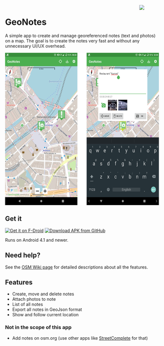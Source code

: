 <img align="right" width="64px" src="https://raw.githubusercontent.com/hauke96/GeoNotes/main/app/src/main/res/mipmap-xxxhdpi/ic_launcher.png">

# GeoNotes
A simple app to create and manage georeferenced notes (text and photos) on a map. The goal is to create the notes very fast and without any unnecessary UI/UX overhead.

<p align="center">
<img src="screenshots.png" alt="GeoNotes Screenshots" height="500"/>
</p>

## Get it

[<img src="https://fdroid.gitlab.io/artwork/badge/get-it-on.png" alt="Get it on F-Droid" height="60">](https://f-droid.org/packages/de.hauke_stieler.geonotes/)
[<img src="https://user-images.githubusercontent.com/663460/26973090-f8fdc986-4d14-11e7-995a-e7c5e79ed925.png" alt="Download APK from GitHub" height="60">](https://github.com/hauke96/geonotes/releases/latest)

Runs on Android 4.1 and newer.

## Need help?

See the [OSM Wiki page](https://wiki.openstreetmap.org/wiki/GeoNotes) for detailed descriptions about all the features.

## Features

* Create, move and delete notes
* Attach photos to note
* List of all notes
* Export all notes in GeoJson format
* Show and follow current location

### Not in the scope of this app

* Add notes on osm.org (use other apps like [StreetComplete](https://github.com/streetcomplete/StreetComplete) for that)